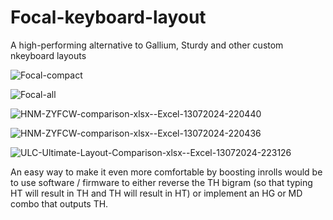 # Focal-keyboard-layout
A high-performing alternative to Gallium, Sturdy and other custom nkeyboard layouts

![Focal-compact](https://github.com/user-attachments/assets/6e39f595-086a-48da-bfb0-59e50ef9a164)

![Focal-all](https://github.com/user-attachments/assets/504fb322-3701-4e23-af01-84416957fcac)

![HNM-ZYFCW-comparison-xlsx--Excel-13072024-220440](https://github.com/user-attachments/assets/b7cb2891-cc69-4403-9f7b-fa6f570b4a9a)

![HNM-ZYFCW-comparison-xlsx--Excel-13072024-220436](https://github.com/user-attachments/assets/4fadffe4-fd97-4001-aad6-29e7a26805f0)

![ULC-Ultimate-Layout-Comparison-xlsx--Excel-13072024-223126](https://github.com/user-attachments/assets/72971fd1-62cf-4769-b2bf-d33bff670489)

An easy way to make it even more comfortable by boosting inrolls would be to use software / firmware to either reverse the TH bigram (so that typing HT will result in TH and TH will result in HT) or implement an HG or MD combo that outputs TH.
